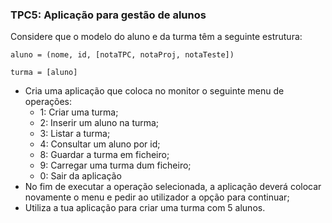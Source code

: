 

### TPC5: Aplicação para gestão de alunos

Considere que o modelo do aluno e da turma têm a seguinte estrutura:

`aluno = (nome, id, [notaTPC, notaProj, notaTeste])`

`turma = [aluno]`

* Cria uma aplicação que coloca no monitor o seguinte menu de operações:
    - 1: Criar uma turma;
    - 2: Inserir um aluno na turma;
    - 3: Listar a turma;
    - 4: Consultar um aluno por id;
    - 8: Guardar a turma em ficheiro;
    - 9: Carregar uma turma dum ficheiro;
    - 0: Sair da aplicação
* No fim de executar a operação selecionada, a aplicação deverá colocar novamente o menu e pedir ao utilizador a opção para continuar;
* Utiliza a tua aplicação para criar uma turma com 5 alunos.
